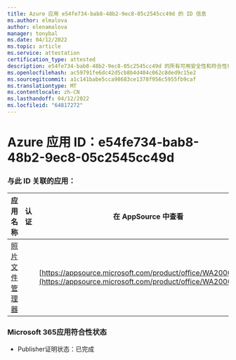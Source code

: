 ```yaml
---
title: Azure 应用 e54fe734-bab8-48b2-9ec8-05c2545cc49d 的 ID 信息
ms.author: elmalova
author: elenamalova
manager: tonybal
ms.date: 04/12/2022
ms.topic: article
ms.service: attestation
certification_type: attested
description: e54fe734-bab8-48b2-9ec8-05c2545cc49d 的所有可用安全性和符合性信息。
ms.openlocfilehash: ac59791fe6dc42d5cb8b4d404c062c8ded9c15e2
ms.sourcegitcommit: a1c141babe5cca98683ce1378f956c5955fb9caf
ms.translationtype: MT
ms.contentlocale: zh-CN
ms.lasthandoff: 04/12/2022
ms.locfileid: "64817272"
---
```

# <a name="azure-app-id-e54fe734-bab8-48b2-9ec8-05c2545cc49d"></a>Azure 应用 ID：e54fe734-bab8-48b2-9ec8-05c2545cc49d


### <a name="apps-associated-with-this-id"></a>与此 ID 关联的应用：
| **应用名称** | **认证** | **在 AppSource 中查看** |
|--------------|---------------|-----------------------|
| [照片文件管理器](../forward/WA200003881.md) |  | [https://appsource.microsoft.com/product/office/WA200003881](https://appsource.microsoft.com/product/office/WA200003881) |

### <a name="microsoft-365-app-compliance-status"></a>Microsoft 365应用符合性状态
- Publisher证明状态：已完成
